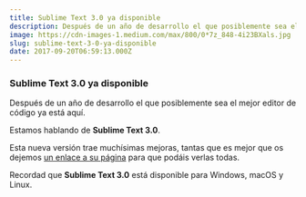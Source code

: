 ```yaml
---
title: Sublime Text 3.0 ya disponible
description: Después de un año de desarrollo el que posiblemente sea el mejor editor de código ya está aquí.
image: https://cdn-images-1.medium.com/max/800/0*7z_848-4i23BXals.jpg
slug: sublime-text-3-0-ya-disponible
date: 2017-09-20T06:59:13.000Z
---
```


### Sublime Text 3.0 ya disponible

Después de un año de desarrollo el que posiblemente sea el mejor editor de código ya está aquí.

Estamos hablando de **Sublime Text 3.0**.

Esta nueva versión trae muchísimas mejoras, tantas que es mejor que os dejemos [un enlace a su página](https://www.sublimetext.com/2to3) para que podáis verlas todas.

Recordad que **Sublime Text 3.0** está disponible para Windows, macOS y Linux.
